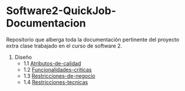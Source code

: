# Software2-QuickJob-Documentacion

Repositorio que alberga toda la documentación pertinente del proyecto extra clase trabajado en el curso de software 2.

 1. Diseño
    - 1.1 [Atributos-de-calidad](https://github.com/goku2014/Trabajo/tree/main/Desing-high-level/Restricciones-del-dise%C3%B1o/Atributos-de-calidad)
    - 1.2 [Funcionalidades-criticas](https://github.com/goku2014/Trabajo/tree/main/Desing-high-level/Restricciones-del-dise%C3%B1o/Funcionalidades-criticas)
    - 1.3 [Restricciones-de-negocio](https://github.com/goku2014/Trabajo/tree/main/Desing-high-level/Restricciones-del-dise%C3%B1o/Restricciones-de-negocio)
    - 1.4 [Restricciones-tecnicas](https://github.com/goku2014/Trabajo/tree/main/Desing-high-level/Restricciones-del-dise%C3%B1o/Restricciones-tecnicas)
